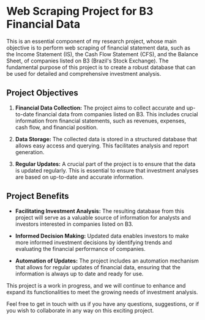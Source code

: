 # Web Scraping Project for B3 Financial Data

This is an essential component of my research project, whose main objective is to perform web scraping of financial statement data, such as the Income Statement (IS), the Cash Flow Statement (CFS), and the Balance Sheet, of companies listed on B3 (Brazil's Stock Exchange). The fundamental purpose of this project is to create a robust database that can be used for detailed and comprehensive investment analysis.

## Project Objectives

1. **Financial Data Collection:** The project aims to collect accurate and up-to-date financial data from companies listed on B3. This includes crucial information from financial statements, such as revenues, expenses, cash flow, and financial position.

2. **Data Storage:** The collected data is stored in a structured database that allows easy access and querying. This facilitates analysis and report generation.

3. **Regular Updates:** A crucial part of the project is to ensure that the data is updated regularly. This is essential to ensure that investment analyses are based on up-to-date and accurate information.

## Project Benefits

- **Facilitating Investment Analysis:** The resulting database from this project will serve as a valuable source of information for analysts and investors interested in companies listed on B3.

- **Informed Decision Making:** Updated data enables investors to make more informed investment decisions by identifying trends and evaluating the financial performance of companies.

- **Automation of Updates:** The project includes an automation mechanism that allows for regular updates of financial data, ensuring that the information is always up to date and ready for use.

This project is a work in progress, and we will continue to enhance and expand its functionalities to meet the growing needs of investment analysis.

Feel free to get in touch with us if you have any questions, suggestions, or if you wish to collaborate in any way on this exciting project.
